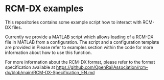# RCM-DX examples

This repositories contains some example script how to interact with RCM-DX
files.

Currently we provide a MATLAB script which allows loading of a RCM-DX file in
MATLAB from a configuration. The script and a configuration template are
provided in [](Matlab/dataImport_Analysis) Please refer to examples section
within the code for more information about how to use this function. 

For more information about the RCM-DX format, please refer to the format
specification available at
<https://github.com/OpenRailAssociation/rcm-dx/blob/main/RCM-DX-Specification_EN.md>
